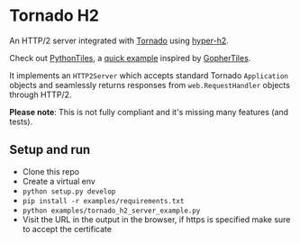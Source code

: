 # Tornado H2

An HTTP/2 server integrated with [Tornado](https://tornadoweb.org) using [hyper-h2](https://python-hyper.org/h2/en/stable/).

Check out [PythonTiles](http://bit.ly/2qed5YY), a [quick example](https://github.com/yeraydiazdiaz/tornado_h2/blob/master/examples/tornado_h2_python_tiles.py) inspired by [GopherTiles](https://http2.golang.org/gophertiles).

It implements an `HTTP2Server` which accepts standard Tornado `Application` objects and seamlessly returns responses from `web.RequestHandler` objects through HTTP/2.

**Please note**: This is not fully compliant and it's missing many features (and tests).

## Setup and run

- Clone this repo
- Create a virtual env
- `python setup.py develop`
- `pip install -r examples/requirements.txt`
- `python examples/tornado_h2_server_example.py`
- Visit the URL in the output in the browser, if https is specified make sure to accept the certificate
